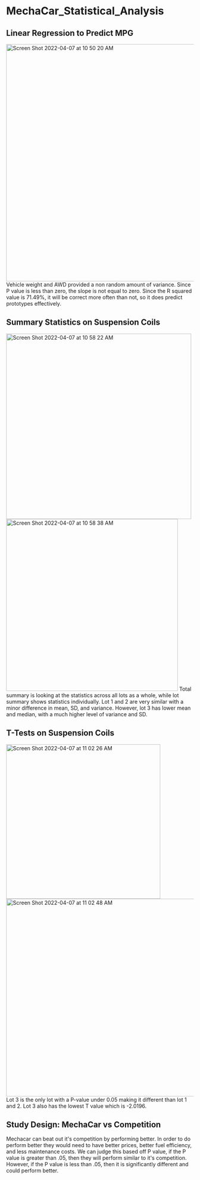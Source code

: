 # MechaCar_Statistical_Analysis
## Linear Regression to Predict MPG
<img width="636" alt="Screen Shot 2022-04-07 at 10 50 20 AM" src="https://user-images.githubusercontent.com/95194554/162243921-dc74589d-b34a-4bec-bb4f-8b792c6a90ed.png">
Vehicle weight and AWD provided a non random amount of variance. 
Since P value is less than zero, the slope is not equal to zero. 
Since the R squared value is 71.49%, it will be correct more often than not, so it does predict prototypes effectively. 

## Summary Statistics on Suspension Coils
<img width="497" alt="Screen Shot 2022-04-07 at 10 58 22 AM" src="https://user-images.githubusercontent.com/95194554/162246518-c0d168d7-f347-4d14-84b0-4822d80b8bd0.png">
<img width="461" alt="Screen Shot 2022-04-07 at 10 58 38 AM" src="https://user-images.githubusercontent.com/95194554/162246569-6904ea43-4fd7-49cf-b5ea-48da6b621508.png">
Total summary is looking at the statistics across all lots as a whole, while lot summary shows statistics individually. Lot 1 and 2 are very similar with a minor difference in mean, SD, and variance. However, lot 3 has lower mean and median, with a much higher level of variance and SD. 

## T-Tests on Suspension Coils
<img width="414" alt="Screen Shot 2022-04-07 at 11 02 26 AM" src="https://user-images.githubusercontent.com/95194554/162247267-0fa0f556-b763-4faa-8530-8eb3ee2b085c.png">
<img width="530" alt="Screen Shot 2022-04-07 at 11 02 48 AM" src="https://user-images.githubusercontent.com/95194554/162247342-ebfd8b45-7b4e-446a-b69f-8beb56dbeb86.png">
Lot 3 is the only lot with a P-value under 0.05 making it different than lot 1 and 2. Lot 3 also has the lowest T value which is -2.0196.

## Study Design: MechaCar vs Competition
Mechacar can beat out it's competition by performing better. In order to do perform better they would need to have better prices, better fuel efficiency, and less maintenance costs. We can judge this based off P value, if the P value is greater than .05, then they will perform similar to it's competition. However, if the P value is less than .05, then it is significantly different and could perform better. 
